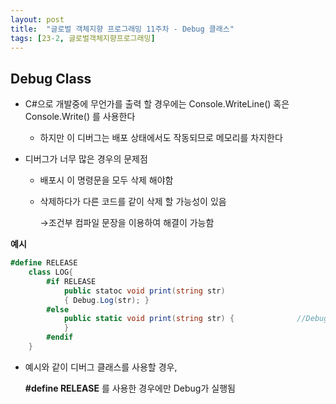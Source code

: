 ```yaml
---
layout: post
title:  "글로벌 객체지향 프로그래밍 11주차 - Debug 클래스"
tags: [23-2, 글로벌객체지향프로그래밍]
---
```


## Debug Class

- C#으로 개발중에 무언가를 출력 할 경우에는 Console.WriteLine() 혹은 Console.Write() 를 사용한다
  - 하지만 이 디버그는 배포 상태에서도 작동되므로 메모리를 차지한다



- 디버그가 너무 많은 경우의  문제점

  - 배포시 이 명령문을 모두 삭제 해야함

  - 삭제하다가 다른 코드를 같이 삭제 할 가능성이 있음

    →조건부 컴파일 문장을 이용하여 해결이 가능함



**예시**

```c#
#define RELEASE
    class LOG{
        #if RELEASE
            public statoc void print(string str)
	        { Debug.Log(str); }
        #else
            public static void print(string str) { 				//Debug.log(); 
        	}
        #endif
    }
```



- 예시와 같이 디버그 클래스를 사용할 경우, 

  **#define RELEASE** 를 사용한 경우에만 Debug가 실행됨